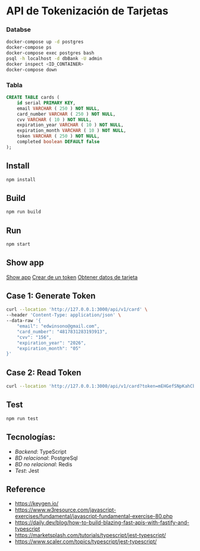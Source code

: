 # API de Tokenización de Tarjetas


### Databse
```sh
docker-compose up -d postgres
docker-compose ps
docker-compose exec postgres bash
psql -h localhost -d dbBank -U admin
docker inspect <ID_CONTAINER>
docker-compose down
```

### Tabla
```sql
CREATE TABLE cards (
	id serial PRIMARY KEY,
	email VARCHAR ( 250 ) NOT NULL,
    card_number VARCHAR ( 250 ) NOT NULL,
    cvv VARCHAR ( 10 ) NOT NULL,
    expiration_year VARCHAR ( 10 ) NOT NULL,
    expiration_month VARCHAR ( 10 ) NOT NULL,
    token VARCHAR ( 250 ) NOT NULL,
	completed boolean DEFAULT false
);
```
## Install
```sh
npm install
```
## Build
```sh
npm run build
```

## Run
```sh
npm start
```

## Show app

[Show app](http://localhost:3000/)
[Crear de un token](http://127.0.0.1:3000/api/v1/card)
[Obtener datos de tarjeta](http://127.0.0.1:3000/api/v1/card?token=112414sfafafaf16)


## Case 1: Generate Token
```sh
curl --location 'http://127.0.0.1:3000/api/v1/card' \
--header 'Content-Type: application/json' \
--data-raw '{
    "email": "edwinsono@gmail.com",
    "card_number": "4817831283193913",
    "cvv": "156",
    "expiration_year": "2026",
    "expiration_month": "05"
}'
```

## Case 2: Read Token
```sh
curl --location 'http://127.0.0.1:3000/api/v1/card?token=mEHGefSNpKahCbWu'
```


## Test
```sh
npm run test
```

## Tecnologías:
- *Backend*: TypeScript
- *BD relacional*: PostgreSql
- *BD no relacional*: Redis
- *Test*: Jest


## Reference
- https://keygen.io/
- https://www.w3resource.com/javascript-exercises/fundamental/javascript-fundamental-exercise-80.php
- https://daily.dev/blog/how-to-build-blazing-fast-apis-with-fastify-and-typescript
- https://marketsplash.com/tutorials/typescript/jest-typescript/
- https://www.scaler.com/topics/typescript/jest-typescript/
